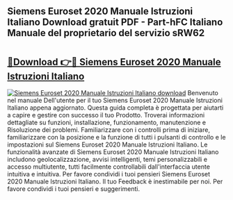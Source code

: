 ## Siemens Euroset 2020 Manuale Istruzioni Italiano Download gratuit PDF - Part-hFC Italiano Manuale del proprietario del servizio sRW62

# <h2><a href="http://dfc18c.blite.top/?on=Siemens+Euroset+2020+Manuale+Istruzioni+Italiano">🔗Download 👉🔴 Siemens Euroset 2020 Manuale Istruzioni Italiano</a></h2>

[![Siemens Euroset 2020 Manuale Istruzioni Italiano download](https://i.imgur.com/lujVjoI.png)](http://dfc18c.blite.top/?on=Siemens+Euroset+2020+Manuale+Istruzioni+Italiano)
Benvenuto nel manuale Dell'utente per il tuo Siemens Euroset 2020 Manuale Istruzioni Italiano appena aggiornato. Questa guida completa è progettata per aiutarti a capire e gestire con successo il tuo Prodotto. Troverai informazioni dettagliate su funzioni, installazione, funzionamento, manutenzione e Risoluzione dei problemi. Familiarizzare con i controlli prima di iniziare, familiarizzare con la posizione e la funzione di tutti i pulsanti di controllo e le impostazioni sul Siemens Euroset 2020 Manuale Istruzioni Italiano. Le funzionalità avanzate di Siemens Euroset 2020 Manuale Istruzioni Italiano includono geolocalizzazione, avvisi intelligenti, temi personalizzabili e accesso multiutente, tutti facilmente controllabili dall'interfaccia utente intuitiva e intuitiva. Per favore condividi i tuoi pensieri Siemens Euroset 2020 Manuale Istruzioni Italiano. Il tuo Feedback è inestimabile per noi. Per favore condividi i tuoi pensieri e suggerimenti.
